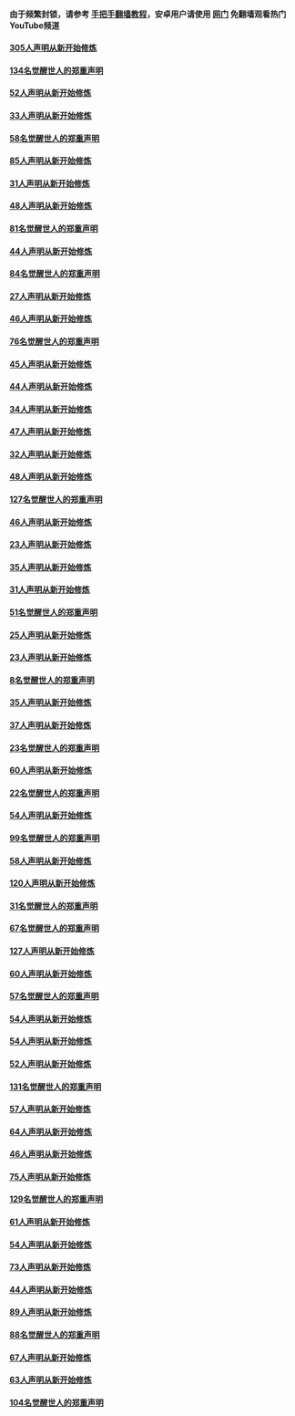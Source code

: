 #### 由于频繁封锁，请参考 [手把手翻墙教程](https://github.com/gfw-breaker/guides/wiki/)，安卓用户请使用 [网门](https://github.com/gfw-breaker/nogfw/blob/master/dl.md?t=03210800) 免翻墙观看热门YouTube频道 

#### [305人声明从新开始修炼](../pages/91/422153.md?t=03210800) 

#### [134名觉醒世人的郑重声明](../pages/91/422152.md?t=03210800) 

#### [52人声明从新开始修炼](../pages/91/421846.md?t=03210800) 

#### [33人声明从新开始修炼](../pages/91/421804.md?t=03210800) 

#### [58名觉醒世人的郑重声明](../pages/91/421845.md?t=03210800) 

#### [85人声明从新开始修炼](../pages/91/421769.md?t=03210800) 

#### [31人声明从新开始修炼](../pages/91/421763.md?t=03210800) 

#### [48人声明从新开始修炼](../pages/91/421605.md?t=03210800) 

#### [81名觉醒世人的郑重声明](../pages/91/421656.md?t=03210800) 

#### [44人声明从新开始修炼](../pages/91/421544.md?t=03210800) 

#### [84名觉醒世人的郑重声明](../pages/91/421543.md?t=03210800) 

#### [27人声明从新开始修炼](../pages/91/421465.md?t=03210800) 

#### [46人声明从新开始修炼](../pages/91/421454.md?t=03210800) 

#### [76名觉醒世人的郑重声明](../pages/91/421453.md?t=03210800) 

#### [45人声明从新开始修炼](../pages/91/421452.md?t=03210800) 

#### [44人声明从新开始修炼](../pages/91/421422.md?t=03210800) 

#### [34人声明从新开始修炼](../pages/91/421322.md?t=03210800) 

#### [47人声明从新开始修炼](../pages/91/421264.md?t=03210800) 

#### [32人声明从新开始修炼](../pages/91/421225.md?t=03210800) 

#### [48人声明从新开始修炼](../pages/91/421202.md?t=03210800) 

#### [127名觉醒世人的郑重声明](../pages/91/421224.md?t=03210800) 

#### [46人声明从新开始修炼](../pages/91/421203.md?t=03210800) 

#### [23人声明从新开始修炼](../pages/91/421138.md?t=03210800) 

#### [35人声明从新开始修炼](../pages/91/421122.md?t=03210800) 

#### [31人声明从新开始修炼](../pages/91/421081.md?t=03210800) 

#### [51名觉醒世人的郑重声明](../pages/91/421080.md?t=03210800) 

#### [25人声明从新开始修炼](../pages/91/421020.md?t=03210800) 

#### [23人声明从新开始修炼](../pages/91/420884.md?t=03210800) 

#### [8名觉醒世人的郑重声明](../pages/91/420883.md?t=03210800) 

#### [35人声明从新开始修炼](../pages/91/420809.md?t=03210800) 

#### [37人声明从新开始修炼](../pages/91/420766.md?t=03210800) 

#### [23名觉醒世人的郑重声明](../pages/91/420765.md?t=03210800) 

#### [60人声明从新开始修炼](../pages/91/420727.md?t=03210800) 

#### [22名觉醒世人的郑重声明](../pages/91/420726.md?t=03210800) 

#### [54人声明从新开始修炼](../pages/91/420529.md?t=03210800) 

#### [99名觉醒世人的郑重声明](../pages/91/420528.md?t=03210800) 

#### [58人声明从新开始修炼](../pages/91/420198.md?t=03210800) 

#### [120人声明从新开始修炼](../pages/91/420141.md?t=03210800) 

#### [31名觉醒世人的郑重声明](../pages/91/420197.md?t=03210800) 

#### [67名觉醒世人的郑重声明](../pages/91/420140.md?t=03210800) 

#### [127人声明从新开始修炼](../pages/91/420082.md?t=03210800) 

#### [60人声明从新开始修炼](../pages/91/420081.md?t=03210800) 

#### [57名觉醒世人的郑重声明](../pages/91/420080.md?t=03210800) 

#### [54人声明从新开始修炼](../pages/91/419533.md?t=03210800) 

#### [54人声明从新开始修炼](../pages/91/419532.md?t=03210800) 

#### [52人声明从新开始修炼](../pages/91/419531.md?t=03210800) 

#### [131名觉醒世人的郑重声明](../pages/91/419530.md?t=03210800) 

#### [57人声明从新开始修炼](../pages/91/419430.md?t=03210800) 

#### [64人声明从新开始修炼](../pages/91/419429.md?t=03210800) 

#### [46人声明从新开始修炼](../pages/91/419428.md?t=03210800) 

#### [75人声明从新开始修炼](../pages/91/419427.md?t=03210800) 

#### [129名觉醒世人的郑重声明](../pages/91/419426.md?t=03210800) 

#### [61人声明从新开始修炼](../pages/91/419198.md?t=03210800) 

#### [54人声明从新开始修炼](../pages/91/419197.md?t=03210800) 

#### [73人声明从新开始修炼](../pages/91/419196.md?t=03210800) 

#### [44人声明从新开始修炼](../pages/91/419075.md?t=03210800) 

#### [89人声明从新开始修炼](../pages/91/419074.md?t=03210800) 

#### [88名觉醒世人的郑重声明](../pages/91/419195.md?t=03210800) 

#### [67人声明从新开始修炼](../pages/91/419073.md?t=03210800) 

#### [63人声明从新开始修炼](../pages/91/419072.md?t=03210800) 

#### [104名觉醒世人的郑重声明](../pages/91/419071.md?t=03210800) 

